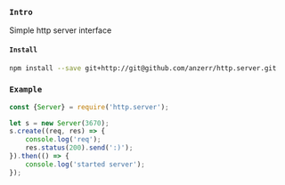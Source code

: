 
### `Intro`
Simple http server interface

#### `Install`
``` bash
npm install --save git+http://git@github.com/anzerr/http.server.git
```

### `Example`
``` javascript
const {Server} = require('http.server');

let s = new Server(3670);
s.create((req, res) => {
	console.log('req');
	res.status(200).send(':)');
}).then(() => {
	console.log('started server');
});
```